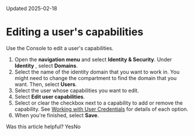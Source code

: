 Updated 2025-02-18
# Editing a user's capabilities
Use the Console to edit a user's capabilities.
  1. Open the **navigation menu** and select **Identity & Security**. Under **Identity** , select **Domains**.
  2. Select the name of the identity domain that you want to work in. You might need to change the compartment to find the domain that you want. Then, select **Users**.
  3. Select the user whose capabilities you want to edit.
  4. Select **Edit user capabilities**.
  5. Select or clear the checkbox next to a capability to add or remove the capability. See [Working with User Credentials](https://docs.oracle.com/en-us/iaas/Content/Identity/usercred/usercredentials.htm#user_credentials) for details of each option.
  6. When you're finished, select **Save**.


Was this article helpful?
YesNo


